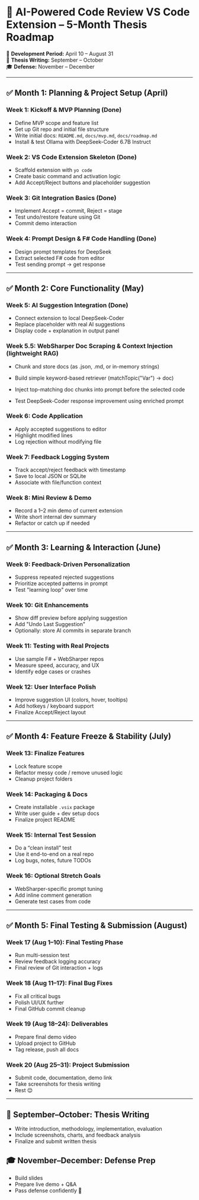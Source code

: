 # 🧠 AI-Powered Code Review VS Code Extension – 5-Month Thesis Roadmap

📅 **Development Period:** April 10 – August 31  
📝 **Thesis Writing:** September – October  
🎓 **Defense:** November – December

---

## ✅ Month 1: Planning & Project Setup (April)

### Week 1: Kickoff & MVP Planning (Done)

- Define MVP scope and feature list
- Set up Git repo and initial file structure
- Write initial docs: `README.md`, `docs/mvp.md`, `docs/roadmap.md`
- Install & test Ollama with DeepSeek-Coder 6.7B Instruct

### Week 2: VS Code Extension Skeleton (Done)

- Scaffold extension with `yo code`
- Create basic command and activation logic
- Add Accept/Reject buttons and placeholder suggestion

### Week 3: Git Integration Basics (Done)

- Implement Accept = commit, Reject = stage
- Test undo/restore feature using Git
- Commit demo interaction

### Week 4: Prompt Design & F# Code Handling (Done)

- Design prompt templates for DeepSeek
- Extract selected F# code from editor
- Test sending prompt → get response

---

## ✅ Month 2: Core Functionality (May)

### Week 5: AI Suggestion Integration (Done)

- Connect extension to local DeepSeek-Coder
- Replace placeholder with real AI suggestions
- Display code + explanation in output panel

### Week 5.5: WebSharper Doc Scraping & Context Injection (lightweight RAG)

- Chunk and store docs (as .json, .md, or in-memory strings)

- Build simple keyword-based retriever (matchTopic("Var") → doc)

- Inject top-matching doc chunks into prompt before the selected code

- Test DeepSeek-Coder response improvement using enriched prompt

### Week 6: Code Application

- Apply accepted suggestions to editor
- Highlight modified lines
- Log rejection without modifying file

### Week 7: Feedback Logging System

- Track accept/reject feedback with timestamp
- Save to local JSON or SQLite
- Associate with file/function context

### Week 8: Mini Review & Demo

- Record a 1–2 min demo of current extension
- Write short internal dev summary
- Refactor or catch up if needed

---

## ✅ Month 3: Learning & Interaction (June)

### Week 9: Feedback-Driven Personalization

- Suppress repeated rejected suggestions
- Prioritize accepted patterns in prompt
- Test "learning loop" over time

### Week 10: Git Enhancements

- Show diff preview before applying suggestion
- Add "Undo Last Suggestion"
- Optionally: store AI commits in separate branch

### Week 11: Testing with Real Projects

- Use sample F# + WebSharper repos
- Measure speed, accuracy, and UX
- Identify edge cases or crashes

### Week 12: User Interface Polish

- Improve suggestion UI (colors, hover, tooltips)
- Add hotkeys / keyboard support
- Finalize Accept/Reject layout

---

## ✅ Month 4: Feature Freeze & Stability (July)

### Week 13: Finalize Features

- Lock feature scope
- Refactor messy code / remove unused logic
- Cleanup project folders

### Week 14: Packaging & Docs

- Create installable `.vsix` package
- Write user guide + dev setup docs
- Finalize project README

### Week 15: Internal Test Session

- Do a “clean install” test
- Use it end-to-end on a real repo
- Log bugs, notes, future TODOs

### Week 16: Optional Stretch Goals

- WebSharper-specific prompt tuning
- Add inline comment generation
- Generate test cases from code

---

## ✅ Month 5: Final Testing & Submission (August)

### Week 17 (Aug 1–10): Final Testing Phase

- Run multi-session test
- Review feedback logging accuracy
- Final review of Git interaction + logs

### Week 18 (Aug 11–17): Final Bug Fixes

- Fix all critical bugs
- Polish UI/UX further
- Final GitHub commit cleanup

### Week 19 (Aug 18–24): Deliverables

- Prepare final demo video
- Upload project to GitHub
- Tag release, push all docs

### Week 20 (Aug 25–31): Project Submission

- Submit code, documentation, demo link
- Take screenshots for thesis writing
- Rest 😌

---

## 📝 September–October: Thesis Writing

- Write introduction, methodology, implementation, evaluation
- Include screenshots, charts, and feedback analysis
- Finalize and submit written thesis

## 🎓 November–December: Defense Prep

- Build slides
- Prepare live demo + Q&A
- Pass defense confidently 💪

